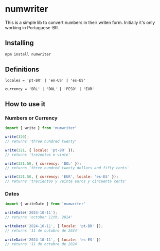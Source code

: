 # numwriter

This is a simple lib to convert numbers in their writen form.
Initially it's only working in Portuguese-BR.

## Installing

```bash
npm install numwriter
```

## Definitions 


```
locales = 'pt-BR' | 'en-US' | 'es-ES'

currency = 'BRL' | 'DOL' | 'PESO' | 'EUR'

```

## How to use it


### Numbers or Currency

```js
import { write } from 'numwriter'

write(320);
// returns 'three hundred twenty'

write(321, { locale: 'pt-BR' });
// returns 'trezentos e vinte'

write(321.50, { currency: 'DOL' });
// returns 'three hundred twenty dollars and fifty cents'

write(321.50, { currency: 'EUR', locale: 'es-ES' });
// returns 'trecientos y veinte euros y cincuenta cents'
```

### Dates

```js
import { writeDate } from 'numwriter'

writeDate('2024-10-11');
// returns 'october 11th, 2024'

writeDate('2024-10-11', { locale: 'pt-BR' });
// returns '11 de outubro de 2024'
 
writeDate('2024-10-11', { locale: 'es-ES' })
// returns '11 de octubre de 2024'

```
